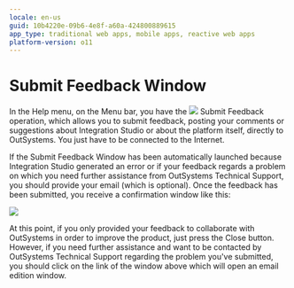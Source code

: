 ```yaml
---
locale: en-us
guid: 10b4220e-09b6-4e8f-a60a-424800889615
app_type: traditional web apps, mobile apps, reactive web apps
platform-version: o11
---
```


# Submit Feedback Window

In the Help menu, on the Menu bar, you have the ![](images/submit-feedback.gif) Submit Feedback operation, which allows you to submit feedback, posting your comments or suggestions about Integration Studio or about the platform itself, directly to OutSystems. You just have to be connected to the Internet.

If the Submit Feedback Window has been automatically launched because Integration Studio generated an error or if your feedback regards a problem on which you need further assistance from OutSystems Technical Support, you should provide your email (which is optional). Once the feedback has been submitted, you receive a confirmation window like this:

![](images/after-feedback.bmp)

At this point, if you only provided your feedback to collaborate with OutSystems in order to improve the product, just press the Close button. However, if you need further assistance and want to be contacted by OutSystems Technical Support regarding the problem you've submitted, you should click on the link of the window above which will open an email edition window. 